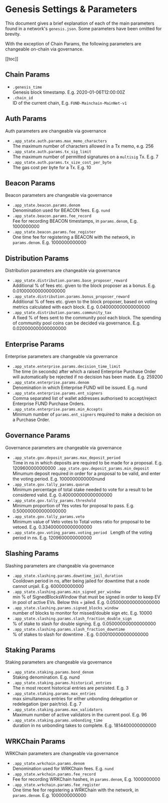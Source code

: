 # Genesis Settings & Parameters

This document gives a brief explanation of each of the main parameters found in a network's `genesis.json`. Some parameters have been omitted for brevity.

With the exception of Chain Params, the following parameters are changeable on-chain via governance.

[[toc]]

## Chain Params

- `.genesis_time`  
Genesis block timestamp. E.g. 2020-01-06T12:00:00Z
- `.chain_id`  
ID of the current chain, E.g. `FUND-Mainchain-MainNet-v1`

## Auth Params

Auth parameters are changeable via governance

- `.app_state.auth.params.max_memo_characters`  
The maximum number of characters allowed in a Tx memo, e.g. 256
- `.app_state.auth.params.tx_sig_limit`  
The maximum number of permitted signatures on a `multisig` Tx. E.g. 7
- `.app_state.auth.params.tx_size_cost_per_byte`  
The gas cost per byte for a Tx. E.g. 10

## Beacon Params

Beacon parameters are changeable via governance

- `.app_state.beacon.params.denom`  
Denomination used for BEACON fees. E.g. `nund`
- `.app_state.beacon.params.fee_record`  
Fee for recording BEACON timestamps, in `params.denom`, E.g. 1000000000
- `.app_state.beacon.params.fee_register`  
One time fee for registering a BEACON with the network, in `params.denom`. E.g. 1000000000000

## Distribution Params

Distribution parameters are changeable via governance

- `.app_state.distribution.params.base_proposer_reward`  
Additional % of fees etc. given to the block proposer as a bonus. E.g. 0.010000000000000000
- `.app_state.distribution.params.bonus_proposer_reward`  
Additional % of fees etc. given to the block proposer, based on voting metrics calculated with each block. E.g. 0.040000000000000000
- `.app_state.distribution.params.community_tax`  
A fixed % of fees sent to the community pool each block. The spending of community pool coins can be decided via governance. E.g. 0.020000000000000000

## Enterprise Params

Enterprise parameters are changeable via governance

- `.app_state.enterprise.params.decision_time_limit`  
The time (in seconds) after which a raised Enterprise Purchase Order will automatically be rejected if no decision has been made. E.g. 259200
- `.app_state.enterprise.params.denom`  
Denomination in which Enterprise FUND will be issued. E.g. nund
- `.app_state.enterprise.params.ent_signers`  
Comma separated list of wallet addresses authorised to accept/reject Enterprise FUND Purchase Orders.
- `.app_state.enterprise.params.min_Accepts`  
Minimum number of `params.ent_signers` required to make a decision on a Purchase Order.

## Governance Params

Governance parameters are changeable via governance

- `.app_state.gov.deposit_params.max_deposit_period`  
Time in ns in which deposits are required to be made for a proposal. E.g. 1209600000000000
`.app_state.gov.deposit_params.min_deposit`  
Minumum deposit required in order for a proposal to be valid, and enter the voting period. E.g. 1000000000000nund
- `.app_state.gov.tally_params.quorum`  
Minimum percentage of total stake needed to vote for a result to be considered valid. E.g. 0.400000000000000000
- `.app_state.gov.tally_params.threshold`  
Minimum proportion of Yes votes for proposal to pass. E.g. 0.500000000000000000
- `.app_state.gov.tally_params.veto`  
Minimum value of Veto votes to Total votes ratio for proposal to be vetoed. E.g. 0.334000000000000000
- `.app_state.gov.voting_params.voting_period `
Length of the voting period in ns. E.g. 1209600000000000


## Slashing Params

Slashing parameters are changeable via governance

- `.app_state.slashing.params.downtime_jail_duration`  
Cooldown period in ns, after being jailed for downtime that a node cannot unjail. E.g. 600000000000
- `.app_state.slashing.params.min_signed_per_window`  
min % of SignedBlocksWindow that must be signed in order to keep EV in pool of active EVs. Below this = jailed. E.g. 0.050000000000000000
- `.app_state.slashing.params.signed_blocks_window`  
number of blocks to monitor for missed/double sign etc. E.g. 10000
- `.app_state.slashing.params.slash_fraction_double_sign`  
% of stake to slash for double signing. E.g. 0.050000000000000000
- `.app_state.slashing.params.slash_fraction_downtime`  
% of stakes to slash for downtime
. E.g. 0.000100000000000000

## Staking Params

Staking parameters are changeable via governance

- `.app_state.staking.params.bond_denom`  
Staking denomination. E.g. nund
- `.app_state.staking.params.historical_entries`  
The n most recent historical entries are persisted. E.g. 3
- `.app_state.staking.params.max_entries`  
max simultaneous entries for either unbonding delegation or redelegation (per pair/trio). E.g. 7
- `.app_state.staking.params.max_validators`  
Maximum number of active validators in the current pool. E.g. 96
- `.app_state.staking.params.unbonding_time`  
duration in ns unbonding takes to complete. E.g. 1814400000000000

## WRKChain Params

WRKChain parameters are changeable via governance

- `.app_state.wrkchain.params.denom`  
Denomination used for WRKChain fees. E.g. `nund`
- `.app_state.wrkchain.params.fee_record`  
Fee for recording WRKChain hashes, in `params.denom`, E.g. 1000000000
- `.app_state.wrkchain.params.fee_register`  
One time fee for registering a WRKChain with the network, in `params.denom`. E.g. 1000000000000
